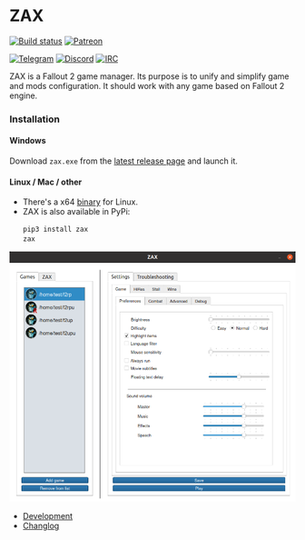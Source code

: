 # ZAX

[![Build status](https://github.com/BGforgeNet/ZAX/workflows/build/badge.svg)](https://github.com/BGforgeNet/ZAX/actions?query=workflow%3Abuild)
[![Patreon](https://img.shields.io/badge/Patreon-donate-FF424D?logo=Patreon&labelColor=141518)](https://www.patreon.com/BGforge)

[![Telegram](https://img.shields.io/badge/telegram-join%20%20%20%20%E2%9D%B1%E2%9D%B1%E2%9D%B1-darkorange?logo=telegram)](https://t.me/bgforge)
[![Discord](https://img.shields.io/discord/420268540700917760?logo=discord&label=discord&color=blue&logoColor=FEE75C)](https://discord.gg/4Yqfggm)
[![IRC](https://img.shields.io/badge/%23IRC-join%20%20%20%20%E2%9D%B1%E2%9D%B1%E2%9D%B1-darkorange)](https://bgforge.net/irc)


ZAX is a Fallout 2 game manager. Its purpose is to unify and simplify game and mods configuration. It should work with any game based on Fallout 2 engine.

### Installation

#### Windows
Download `zax.exe` from the [latest release page](https://github.com/BGforgeNet/zax/releases/latest) and launch it.

#### Linux / Mac / other
- There's a x64 [binary](https://github.com/BGforgeNet/zax/releases/latest) for Linux.
- ZAX is also available in PyPi:
    ```bash
    pip3 install zax
    zax
    ```

![ZAX screenshot](https://raw.githubusercontent.com/BGforgeNet/zax/master/docs/zax.png "ZAX screenshot")


- [Development](docs/development.md)
- [Changlog](docs/changelog.md)
